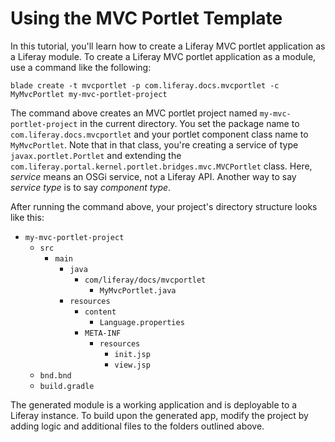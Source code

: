 # Using the MVC Portlet Template [](id=using-the-mvc-portlet-template)

In this tutorial, you'll learn how to create a Liferay MVC portlet application
as a Liferay module. To create a Liferay MVC portlet application as a module,
use a command like the following:

    blade create -t mvcportlet -p com.liferay.docs.mvcportlet -c MyMvcPortlet my-mvc-portlet-project

The command above creates an MVC portlet project named `my-mvc-portlet-project`
in the current directory. You set the package name to
`com.liferay.docs.mvcportlet` and your portlet component class name to
`MyMvcPortlet`. Note that in that class, you're creating a service of type
`javax.portlet.Portlet` and extending the
`com.liferay.portal.kernel.portlet.bridges.mvc.MVCPortlet` class. Here,
*service* means an OSGi service, not a Liferay API. Another way to say *service
type* is to say *component type*.

After running the command above, your project's directory structure looks like
this:

- `my-mvc-portlet-project`
    - `src`
        - `main`
            - `java`
                - `com/liferay/docs/mvcportlet`
                    - `MyMvcPortlet.java`
            - `resources`
                - `content`
                    - `Language.properties`
                - `META-INF`
                    - `resources`
                        - `init.jsp`
                        - `view.jsp`
    - `bnd.bnd`
    - `build.gradle`

The generated module is a working application and is deployable to a Liferay
instance. To build upon the generated app, modify the project by adding logic
and additional files to the folders outlined above.
